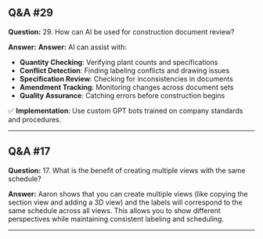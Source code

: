 
## Q&A #29

**Question:** 29. How can AI be used for construction document review?

**Answer:** **Answer:** AI can assist with:
- **Quantity Checking**: Verifying plant counts and specifications
- **Conflict Detection**: Finding labeling conflicts and drawing issues
- **Specification Review**: Checking for inconsistencies in documents
- **Amendment Tracking**: Monitoring changes across document sets
- **Quality Assurance**: Catching errors before construction begins

✅ **Implementation**: Use custom GPT bots trained on company standards and procedures.

---

## Q&A #17

**Question:** 17. What is the benefit of creating multiple views with the same schedule?

**Answer:** Aaron shows that you can create multiple views (like copying the section view and adding a 3D view) and the labels will correspond to the same schedule across all views. This allows you to show different perspectives while maintaining consistent labeling and scheduling.

---
